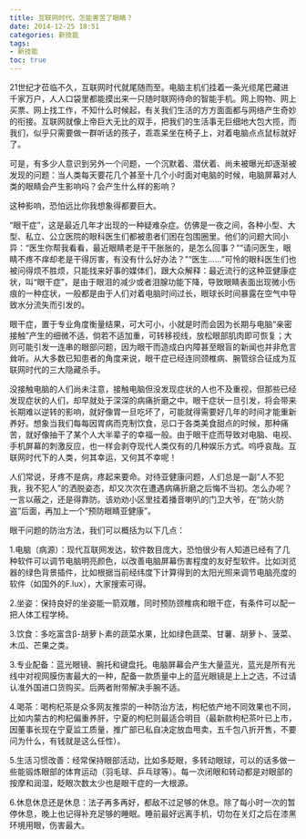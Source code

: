 ```yaml
---
title: 互联网时代，怎能害苦了眼睛？
date: 2014-12-25 18:51
categories: 新技能
tags: 
- 新技能
toc: true
---
```

21世纪才莅临不久，互联网时代就尾随而至。电脑主机们挂着一条光缆尾巴藏进千家万户，人人口袋里都能摸出来一只随时联网待命的智能手机。网上购物、网上买票、网上找工作，不知什么时候起，有关我们生活的方方面面都与网络产生奇妙的衔接。互联网就像上帝巨大无比的双手，把我们的生活事无巨细地大包大揽，而我们，似乎只需要做一群听话的孩子，乖乖呆坐在椅子上，对着电脑点点鼠标就好了。

可是，有多少人意识到另外一个问题，一个沉默着、潜伏着、尚未被曝光却逐渐被发现的问题：当人类每天要花几个甚至十几个小时面对电脑的时候，电脑屏幕对人类的眼睛会产生影响吗？会产生什么样的影响？

这种影响，恐怕远比你我想象得都要巨大。

“眼干症”，这是最近几年才出现的一种疑难杂症。仿佛是一夜之间，各种小型、大型、私立、公立医院的眼科医生们都被患者们困在包围圈里。他们的问题大同小异：“医生你帮我看看，最近眼睛老是干干胀胀的，是怎么回事？”“请问医生，眼睛不疼不痒却老是干得厉害，有没有什么好办法？”“医生……”可怜的眼科医生们也被问得烦不胜烦，只能找来好事的媒体们，跟大众解释：最近流行的这种亚健康症状，叫“眼干症”，是由于眼泪的减少或者泪腺功能下降，导致眼睛表面出现微小伤痕的一种症状，一般都是由于人们对着电脑时间过长，眼球长时间暴露在空气中导致水分流失而引发的。

眼干症，置于专业角度衡量结果，可大可小，小就是时而会因为长期与电脑“亲密接触”产生的细微不适，倘若不适加重，可转移视线，放松眼部肌肉即可恢复；大则可能引发一连串的眼部问题，因为眼干而造成白内障甚至眼盲的新闻也并非危言耸听。从大多数已知患者的角度来说，眼干症已经连同颈椎病、腕管综合征成为互联网时代的三大隐藏杀手。

没接触电脑的人们尚未注意，接触电脑但没发现症状的人也不及重视，但那些已经发现症状的人们，却早就处于深深的病痛折磨之中。眼干症状一旦引发，将会带来长期难以逆转的影响，就好像胃一旦吃坏了，可能就得需要好几年的时间才能重新养好。想象当我们每每因胃病而克制饮食，忌口于各类美食甜点的时候，那种痛苦，就好像抽干了某个人大半辈子的幸福一般。由于眼干症而导致对电脑、电视、手机屏幕的刺激反应，也一样会剥夺现代人类仅有的几种娱乐方式。呜呼哀哉。互联网时代下的人类，何其幸运，又何其不幸呢！

人们常说，牙疼不是病，疼起来要命。对待亚健康问题，人们总是一副“人不犯我，我不犯人”的洒脱姿态，却又次次在遭遇病痛折磨之后悔不当初。怎么办呢？一言以蔽之，还是得靠防。该劝劝小区里挂着播音喇叭的门卫大爷，在“防火防盗”后面，再加上一个“预防眼睛亚健康”。

眼干问题的防治方法，我们可以概括为以下几点：

1.电脑（病源）：现代互联网发达，软件数目庞大，恐怕很少有人知道已经有了几种软件可以调节电脑明亮颜色，以改善电脑屏幕伤害程度的友好型软件。比如浏览器的绿色背景插件，比如根据当前经纬度下计算得到的太阳光照来调节电脑亮度的软件（如国外的F.lux），大家搜索可得。

2.坐姿：保持良好的坐姿能一箭双雕，同时预防颈椎病和眼干症，有条件可以配一把人体工程学椅。

3.饮食：多吃富含β-胡萝卜素的蔬菜水果，比如绿色蔬菜、甘薯、胡萝卜、菠菜、木瓜、芒果之类。

3.专业配备：蓝光眼镜、腕托和键盘托。电脑屏幕会产生大量蓝光，蓝光是所有光线中对视网膜伤害最大的一种，配备一款质量中上的蓝光眼镜是上上之选，不过请认准外国进口货购买。后两者附带解决手腕不适。

4.喝茶：喝枸杞茶是众多网友推崇的一种防治方法，枸杞依产地不同效果也不同，比如内蒙古的枸杞偏重养肝，宁夏的枸杞则最适合明目（最新款枸杞茶叶已上市，因董事长现在宁夏监工质量，推广部已私自决定放血甩卖，五千包八折开售，不要问为什么，有钱就是这么任性）。

5.生活习惯改善：经常保持眼部活动，比如多眨眼，多转动眼球，可以的话多做一些能锻炼眼部的体育运动（羽毛球、乒乓球等）。每一次闭眼和转动都是对眼部的按摩和润湿，眨眼次数太少也是眼干症的一大根源。

6.休息休息还是休息：法子再多再好，都敌不过足够的休息。除了每小时一次的暂停休息，晚上也记得补充足够的睡眠。睡前最好远离手机，切勿在关灯之后在漆黑环境用眼，伤害最大。







